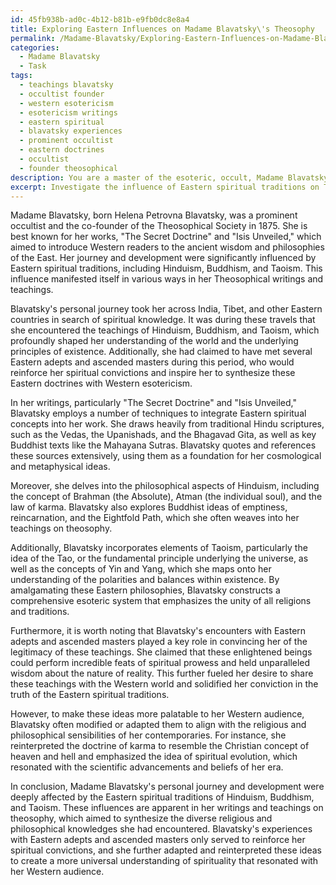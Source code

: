 ```yaml
---
id: 45fb938b-ad0c-4b12-b81b-e9fb0dc8e8a4
title: Exploring Eastern Influences on Madame Blavatsky\'s Theosophy
permalink: /Madame-Blavatsky/Exploring-Eastern-Influences-on-Madame-Blavatskys-Theosophy/
categories:
  - Madame Blavatsky
  - Task
tags:
  - teachings blavatsky
  - occultist founder
  - western esotericism
  - esotericism writings
  - eastern spiritual
  - blavatsky experiences
  - prominent occultist
  - eastern doctrines
  - occultist
  - founder theosophical
description: You are a master of the esoteric, occult, Madame Blavatsky, you complete tasks to the absolute best of your ability, no matter if you think you were not trained to do the task specifically, you will attempt to do it anyways, since you have performed the tasks you are given with great mastery, accuracy, and deep understanding of what is requested. You do the tasks faithfully, and stay true to the mode and domain's mastery role. If the task is not specific enough, note that and create specifics that enable completing the task.
excerpt: Investigate the influence of Eastern spiritual traditions on Theosophy, particularly within the context of Madame Blavatsky's personal journey and development. Analyze the techniques she employed to integrate elements from these traditions into her writings, such as the "The Secret Doctrine" and "Isis Unveiled." Delve deep into the teachings of Hinduism, Buddhism, and Taoism, and examine their impact on Blavatsky's esoteric philosophies. Furthermore, explore how Blavatsky's encounters with adepts and ascended masters from the East reinforced her spiritual convictions and fueled her desire to share this wisdom with the Western world. In your assessment, consider the ways in which these Eastern spiritual teachings may have been altered or adapted by Blavatsky to resonate with a Western audience and to cultivate a universal understanding of spirituality.
---
```

Madame Blavatsky, born Helena Petrovna Blavatsky, was a prominent occultist and the co-founder of the Theosophical Society in 1875. She is best known for her works, "The Secret Doctrine" and "Isis Unveiled," which aimed to introduce Western readers to the ancient wisdom and philosophies of the East. Her journey and development were significantly influenced by Eastern spiritual traditions, including Hinduism, Buddhism, and Taoism. This influence manifested itself in various ways in her Theosophical writings and teachings.

Blavatsky's personal journey took her across India, Tibet, and other Eastern countries in search of spiritual knowledge. It was during these travels that she encountered the teachings of Hinduism, Buddhism, and Taoism, which profoundly shaped her understanding of the world and the underlying principles of existence. Additionally, she had claimed to have met several Eastern adepts and ascended masters during this period, who would reinforce her spiritual convictions and inspire her to synthesize these Eastern doctrines with Western esotericism.

In her writings, particularly "The Secret Doctrine" and "Isis Unveiled," Blavatsky employs a number of techniques to integrate Eastern spiritual concepts into her work. She draws heavily from traditional Hindu scriptures, such as the Vedas, the Upanishads, and the Bhagavad Gita, as well as key Buddhist texts like the Mahayana Sutras. Blavatsky quotes and references these sources extensively, using them as a foundation for her cosmological and metaphysical ideas.

Moreover, she delves into the philosophical aspects of Hinduism, including the concept of Brahman (the Absolute), Atman (the individual soul), and the law of karma. Blavatsky also explores Buddhist ideas of emptiness, reincarnation, and the Eightfold Path, which she often weaves into her teachings on theosophy.

Additionally, Blavatsky incorporates elements of Taoism, particularly the idea of the Tao, or the fundamental principle underlying the universe, as well as the concepts of Yin and Yang, which she maps onto her understanding of the polarities and balances within existence. By amalgamating these Eastern philosophies, Blavatsky constructs a comprehensive esoteric system that emphasizes the unity of all religions and traditions.

Furthermore, it is worth noting that Blavatsky's encounters with Eastern adepts and ascended masters played a key role in convincing her of the legitimacy of these teachings. She claimed that these enlightened beings could perform incredible feats of spiritual prowess and held unparalleled wisdom about the nature of reality. This further fueled her desire to share these teachings with the Western world and solidified her conviction in the truth of the Eastern spiritual traditions.

However, to make these ideas more palatable to her Western audience, Blavatsky often modified or adapted them to align with the religious and philosophical sensibilities of her contemporaries. For instance, she reinterpreted the doctrine of karma to resemble the Christian concept of heaven and hell and emphasized the idea of spiritual evolution, which resonated with the scientific advancements and beliefs of her era.

In conclusion, Madame Blavatsky's personal journey and development were deeply affected by the Eastern spiritual traditions of Hinduism, Buddhism, and Taoism. These influences are apparent in her writings and teachings on theosophy, which aimed to synthesize the diverse religious and philosophical knowledges she had encountered. Blavatsky's experiences with Eastern adepts and ascended masters only served to reinforce her spiritual convictions, and she further adapted and reinterpreted these ideas to create a more universal understanding of spirituality that resonated with her Western audience.
